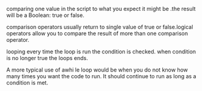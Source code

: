 comparing one value in the script to what you expect it might be .the result will be a Boolean: true or false.

comparison operators usually return to single value of true or false.logical operators allow you to compare the result of more than one comparison operator.

looping 
every time the loop is run the condition is checked. when condition is no longer true the loops ends.

A more typical use of awhi le loop would be when you do not
know how many times you want the code to run. It should continue to
run as long as a condition is met.